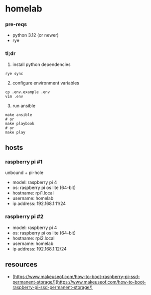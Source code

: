 # homelab

### pre-reqs

-   python 3.12 (or newer)
-   rye

### tl;dr

1. install python dependencies

```shell
rye sync
```

2. configure environment variables

```shell
cp .env.example .env
vim .env
```

3. run ansible

```shell
make ansible
# or
make playbook
# or
make play
```

## hosts

### raspberry pi #1

unbound + pi-hole

-   model: raspberry pi 4
-   os: raspberry pi os lite (64-bit)
-   hostname: rpi1.local
-   username: homelab
-   ip address: 192.168.1.11/24

### raspberry pi #2

-   model: raspberry pi 4
-   os: raspberry pi os lite (64-bit)
-   hostname: rpi2.local
-   username: homelab
-   ip address: 192.168.1.12/24

## resources

-   [https://www.makeuseof.com/how-to-boot-raspberry-pi-ssd-permanent-storage/](https://www.makeuseof.com/how-to-boot-raspberry-pi-ssd-permanent-storage/)
